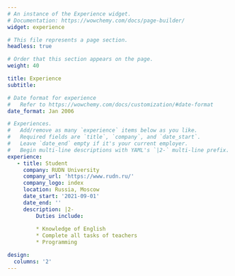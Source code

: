 ```yaml
---
# An instance of the Experience widget.
# Documentation: https://wowchemy.com/docs/page-builder/
widget: experience

# This file represents a page section.
headless: true

# Order that this section appears on the page.
weight: 40

title: Experience
subtitle:

# Date format for experience
#   Refer to https://wowchemy.com/docs/customization/#date-format
date_format: Jan 2006

# Experiences.
#   Add/remove as many `experience` items below as you like.
#   Required fields are `title`, `company`, and `date_start`.
#   Leave `date_end` empty if it's your current employer.
#   Begin multi-line descriptions with YAML's `|2-` multi-line prefix.
experience:
   - title: Student
     company: RUDN University
     company_url: 'https://www.rudn.ru/'
     company_logo: index
     location: Russia, Moscow
     date_start: '2021-09-01'
     date_end: ''
     description: |2-
         Duties include:
        
         * Knowledge of English
         * Complete all tasks of teachers
         * Programming

design:
  columns: '2'
---
```


